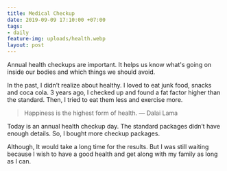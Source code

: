 ```yaml
---
title: Medical Checkup
date: 2019-09-09 17:10:00 +07:00
tags:
- daily
feature-img: uploads/health.webp
layout: post
---
```


Annual health checkups are important. It helps us know what's going on inside our bodies and which things we should avoid.

In the past, I didn’t realize about healthy. I loved to eat junk food, snacks and coca cola. 3 years ago, I checked up and found a fat factor higher than the standard. Then, I tried to eat them less and exercise more.

> Happiness is the highest form of health. ― Dalai Lama

Today is an annual health checkup day. The standard packages didn’t have enough details. So, I bought more checkup packages.

Although, It would take a long time for the results. But I was still waiting because I wish to have a good health and get along with my family as long as I can.